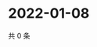 # 2022-01-08

共 0 条

<!-- BEGIN WEIBO -->
<!-- 最后更新时间 Sat Jan 08 2022 15:14:15 GMT+0800 (China Standard Time) -->

<!-- END WEIBO -->
